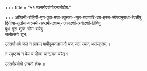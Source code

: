 +++
title = "५१ उत्सर्गप्रयोगोऽन्यतोज्ञेयः"

+++
अश्विनी-रोहिणी-मृग-पुष्य-मघा-त्र्युत्तरा--मूल-श्रवणादि-त्रय-हस्त-ज्येष्ठानुराधा-रेवतीषु  
द्वितीया-तृतीया-पञ्चमी-सप्तमी-दशम्य्- एकादशी-त्रयोदशी-तिथिषु  
बुध-गुरु-शुक्र-सोम-वारेषु  
जलोत्सर्गः शुभः

उत्सर्गाभावे जलं न ग्राह्यम्  वापीकूपतडागादौ यज् जलं स्याद् असंस्कृतम् ।

न स्पृष्टव्यं न पेयं च पीत्वा चान्द्रायणं चरेत् १ 

उत्सर्गप्रयोगो ऽन्यतो ज्ञेयः ॥
